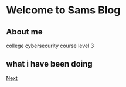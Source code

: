 # Welcome to Sams Blog

## About me
college cybersecurity course level 3

## what i have been doing



[Next](https://elitefish63.github.io/Elitefishes-Blog/Unit1)
